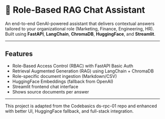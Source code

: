 
# 💬 Role-Based RAG Chat Assistant

An end-to-end GenAI-powered assistant that delivers contextual answers tailored to your organizational role (Marketing, Finance, Engineering, HR). Built using **FastAPI**, **LangChain**, **ChromaDB**, **HuggingFace**, and **Streamlit**.

---

##  Features

-  Role-Based Access Control (RBAC) with FastAPI Basic Auth
-  Retrieval Augmented Generation (RAG) using LangChain + ChromaDB
-  Role-specific document ingestion (Markdown/CSV)
-  HuggingFace Embeddings (fallback from OpenAI)
-  Streamlit frontend chat interface
-  Shows source documents per answer

---

This project is adapted from the Codebasics ds-rpc-01 repo and enhanced with better UI, HuggingFace fallback, and full-stack integration.

